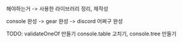 해야하는거 -> 사용한 라이브러리 정리, 제작성

console 완성 -> gear 완성 -> discord 어쩌구 완성

TODO: validateOneOf 만들기
console.table 고치기, 
console.tree 만들기




